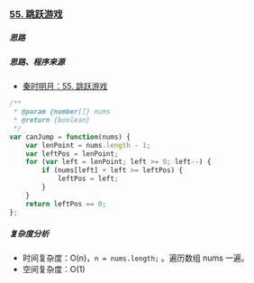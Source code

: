 ### [55. 跳跃游戏](https://leetcode-cn.com/problems/jump-game/)

##### 思路





##### 思路、程序来源

* [秦时明月：55. 跳跃游戏](https://leetcode-cn.com/problems/jump-game/solution/55-tiao-yue-you-xi-by-alexer-660/)



```javascript
/**
 * @param {number[]} nums
 * @return {boolean}
 */
var canJump = function(nums) {
    var lenPoint = nums.length - 1;
    var leftPos = lenPoint;
    for (var left = lenPoint; left >= 0; left--) {
        if (nums[left] + left >= leftPos) {
            leftPos = left;
        }
    }
    return leftPos == 0;
};
```



##### 复杂度分析

* 时间复杂度：O(n)，`n = nums.length;` 。遍历数组 nums 一遍。
* 空间复杂度：O(1)
